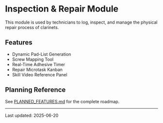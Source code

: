 # Inspection & Repair Module

This module is used by technicians to log, inspect, and manage the physical repair process of clarinets.

## Features
- Dynamic Pad-List Generation
- Screw Mapping Tool
- Real-Time Adhesive Timer
- Repair Microtask Kanban
- Skill Video Reference Panel

## Planning Reference
See [PLANNED_FEATURES.md](./PLANNED_FEATURES.md) for the complete roadmap.

---
Last updated: 2025-06-20